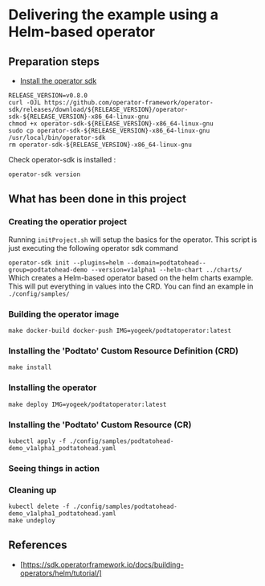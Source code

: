 # Delivering the example using a Helm-based operator

## Preparation steps

* [Install the operator sdk](https://docs.openshift.com/container-platform/4.1/applications/operator_sdk/osdk-getting-started.html#osdk-installing-cli_osdk-getting-started)

```
RELEASE_VERSION=v0.8.0
curl -OJL https://github.com/operator-framework/operator-sdk/releases/download/${RELEASE_VERSION}/operator-sdk-${RELEASE_VERSION}-x86_64-linux-gnu
chmod +x operator-sdk-${RELEASE_VERSION}-x86_64-linux-gnu
sudo cp operator-sdk-${RELEASE_VERSION}-x86_64-linux-gnu /usr/local/bin/operator-sdk
rm operator-sdk-${RELEASE_VERSION}-x86_64-linux-gnu
```

Check operator-sdk is installed :

```
operator-sdk version
```

## What has been done in this project

### Creating the operatior project

Running ```initProject.sh``` will setup the basics for the operator. This script
is just executing the following operator sdk command

```operator-sdk init --plugins=helm --domain=podtatohead--group=podtatohead-demo --version=v1alpha1 --helm-chart ../charts/```
Which creates a Helm-based operator based on the helm charts example. This will
put everything in values into the CRD. You can find an example in ```./config/samples/```

### Building the operator image

```make docker-build docker-push IMG=yogeek/podtatoperator:latest```

### Installing the 'Podtato' Custom Resource Definition (CRD)

```make install```

### Installing the operator

```make deploy IMG=yogeek/podtatoperator:latest```

### Installing the 'Podtato' Custom Resource (CR)

```kubectl apply -f ./config/samples/podtatohead-demo_v1alpha1_podtatohead.yaml```

### Seeing things in action

### Cleaning up

```
kubectl delete -f ./config/samples/podtatohead-demo_v1alpha1_podtatohead.yaml
make undeploy
```

## References

* [https://sdk.operatorframework.io/docs/building-operators/helm/tutorial/]